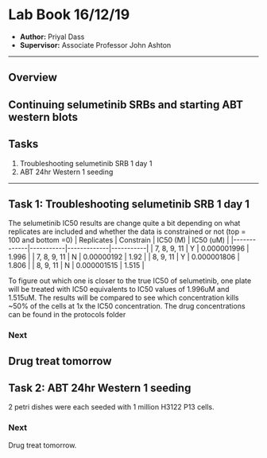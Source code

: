 # Lab Book 16/12/19
- **Author:** Priyal Dass
- **Supervisor:** Associate Professor John Ashton
------------------------------------------------------------------
## Overview

Continuing selumetinib SRBs and starting ABT western blots
------------------------------------------------------------------
## Tasks

1. Troubleshooting selumetinib SRB 1 day 1
2. ABT 24hr Western 1 seeding

------------------------------------------------------------------
## Task 1: Troubleshooting selumetinib SRB 1 day 1

The selumetinib IC50 results are change quite a bit depending on what replicates are included and whether the data is constrained or not (top = 100 and bottom =0)
| Replicates  | Constrain | IC50 (M)    | IC50 (uM) |
|-------------|-----------|-------------|-----------|
| 7, 8, 9, 11 | Y         | 0.000001996 | 1.996     |
| 7, 8, 9, 11 | N         | 0.00000192  | 1.92      |
| 8, 9, 11    | Y         | 0.000001806 | 1.806     |
| 8, 9, 11    | N         | 0.000001515 | 1.515     |

To figure out which one is closer to the true IC50 of selumetinib, one plate will be treated with IC50 equivalents to IC50 values of 1.996uM and 1.515uM. The results will be compared to see which concentration kills ~50% of the cells at 1x the IC50 concentration. The drug concentrations can be found in the protocols folder

### Next
Drug treat tomorrow
------------------------------------------------------------------
## Task 2: ABT 24hr Western 1 seeding

2 petri dishes were each seeded with 1 million H3122 P13 cells.

### Next
Drug treat tomorrow.
